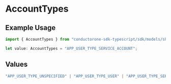 # AccountTypes

## Example Usage

```typescript
import { AccountTypes } from "conductorone-sdk-typescript/sdk/models/shared";

let value: AccountTypes = "APP_USER_TYPE_SERVICE_ACCOUNT";
```

## Values

```typescript
"APP_USER_TYPE_UNSPECIFIED" | "APP_USER_TYPE_USER" | "APP_USER_TYPE_SERVICE_ACCOUNT" | "APP_USER_TYPE_SYSTEM_ACCOUNT"
```